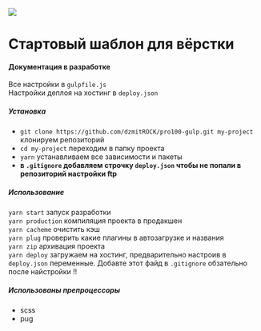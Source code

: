 ![](https://github.com/dzmitROCK/start/blob/master/app/favicon/android-chrome-512x512.png?raw=true)
# Стартовый шаблон для вёрстки
#### Документация в разработке
Все настройки в `gulpfile.js`   
Настройки деплоя на хостинг в `deploy.json`   
##### Установка
* `git clone https://github.com/dzmitROCK/pro100-gulp.git my-project` клонируем репозиторий
* `cd my-project` переходим в папку проекта
* `yarn` устанавливаем все зависимости и пакеты  
* **в `.gitignore` добавляем строчку `deploy.json` чтобы не попали в репозиторий настройки ftp**     
##### Использование
`yarn start` запуск разработки  
`yarn production` компиляция проекта в продакшен   
`yarn cacheme` очистить кэш  
`yarn plug` проверить какие плагины в автозагрузке и названия  
`yarn zip` архивация проекта  
`yarn deploy` загружаем на хостинг, предварительно настроив в `deploy.json` переменные. Добавте этот файд в `.gitignore` обзательно после найстройки !!  
##### Использованы препроцессоры
* scss
* pug